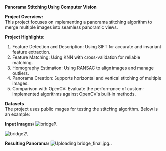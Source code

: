 **Panorama Stitching Using Computer Vision**

**Project Overview:**\
This project focuses on implementing a panorama stitching algorithm to merge multiple images into seamless panoramic views.

**Project Highlights:**
1. Feature Detection and Description: Using SIFT for accurate and invariant feature extraction.
2. Feature Matching: Using KNN with cross-validation for reliable matching.
3. Homography Estimation: Using RANSAC to align images and manage outliers.
4. Panorama Creation: Supports horizontal and vertical stitching of multiple images.
5. Comparison with OpenCV: Evaluate the performance of custom-implemented algorithms against OpenCV's built-in methods.

**Datasets**\
The project uses public images for testing the stitching algorithm. Below is an example:

**Input Images**\\
![bridge1](https://github.com/user-attachments/assets/228ed6eb-0628-4024-b45d-8674af0da9f1)\\

![bridge2](https://github.com/user-attachments/assets/14b3eb14-901d-4805-8d2d-0adeb83b4950)\\

**Resulting Panorama**\\
![Uploading bridge_final.jpg…]()

